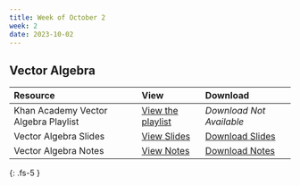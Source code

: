 ```yaml
---
title: Week of October 2
week: 2
date: 2023-10-02
---
```


## Vector Algebra 


| Resource        | View          | Download |
|:-------------|:------------------|:------|
| Khan Academy Vector Algebra Playlist| [View the playlist](https://www.khanacademy.org/math/precalculus/x9e81a4f98389efdf:vectors) | _Download Not Available_ |
| Vector Algebra Slides | [View Slides](/23-24/1Q/vectors/slides.html) |  [Download Slides](/23-24/1Q/vectors/slides.pdf)|
| Vector Algebra Notes | [View Notes](/23-24/1Q/vectors/main.html) |  [Download Notes](/23-24/1Q/vectors/main.pdf)|

  
{: .fs-5 }
